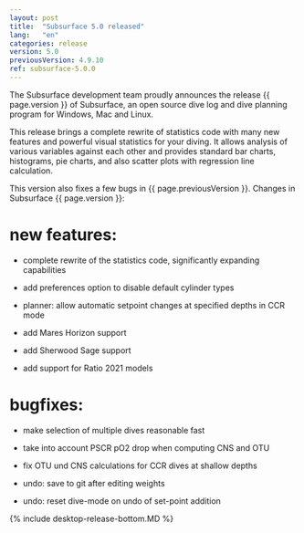 ```yaml
---
layout: post
title:  "Subsurface 5.0 released"
lang:   "en"
categories: release
version: 5.0
previousVersion: 4.9.10
ref: subsurface-5.0.0
---
```


The Subsurface development team proudly announces the release {{ page.version }} of Subsurface, an open source dive log and dive planning program for Windows, Mac and Linux.

This release brings a complete rewrite of statistics code with many new features and powerful visual statistics for your diving. It allows analysis of various variables against each other and provides standard bar charts, histograms, pie charts, and also scatter plots with regression line calculation.

This version also fixes a few bugs in {{ page.previousVersion }}. Changes in Subsurface {{ page.version }}:

# new features:

- complete rewrite of the statistics code, significantly expanding capabilities

- add preferences option to disable default cylinder types

- planner: allow automatic setpoint changes at specified depths in CCR mode

- add Mares Horizon support

- add Sherwood Sage support

- add support for Ratio 2021 models

# bugfixes:

- make selection of multiple dives reasonable fast

- take into account PSCR pO2 drop when computing CNS and OTU

- fix OTU und CNS calculations for CCR dives at shallow depths

- undo: save to git after editing weights

- undo: reset dive-mode on undo of set-point addition

{% include desktop-release-bottom.MD %}
